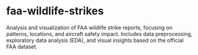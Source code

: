 # faa-wildlife-strikes
Analysis and visualization of FAA wildlife strike reports, focusing on patterns, locations, and aircraft safety impact. Includes data preprocessing, exploratory data analysis (EDA), and visual insights based on the official FAA dataset.
